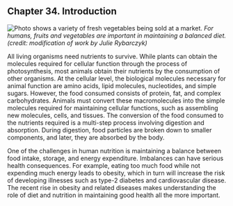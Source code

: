 ##  Chapter 34. Introduction 

![Photo shows a variety of fresh vegetables being sold at a market.][1] _For humans, fruits and vegetables are important in maintaining a balanced diet. (credit: modification of work by Julie Rybarczyk)_

All living organisms need nutrients to survive. While plants can obtain the molecules required for cellular function through the process of photosynthesis, most animals obtain their nutrients by the consumption of other organisms. At the cellular level, the biological molecules necessary for animal function are amino acids, lipid molecules, nucleotides, and simple sugars. However, the food consumed consists of protein, fat, and complex carbohydrates. Animals must convert these macromolecules into the simple molecules required for maintaining cellular functions, such as assembling new molecules, cells, and tissues. The conversion of the food consumed to the nutrients required is a multi-step process involving digestion and absorption. During digestion, food particles are broken down to smaller components, and later, they are absorbed by the body.

One of the challenges in human nutrition is maintaining a balance between food intake, storage, and energy expenditure. Imbalances can have serious health consequences. For example, eating too much food while not expending much energy leads to obesity, which in turn will increase the risk of developing illnesses such as type-2 diabetes and cardiovascular disease. The recent rise in obesity and related diseases makes understanding the role of diet and nutrition in maintaining good health all the more important.

   [1]: https://cnx.org/resources/ea9c884722f11fcce1a3100d9a1020cb3923e64e/Figure_34_00_01.jpg

